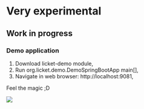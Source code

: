 # Very experimental

## Work in progress

### Demo application

 1. Download licket-demo module,
 2. Run org.licket.demo.DemoSpringBootApp main[],
 3. Navigate in web browser: http://localhost:9081,

Feel the magic ;D
 
 ![](https://rawgit.com/activey/licket/master/licket.svg)
